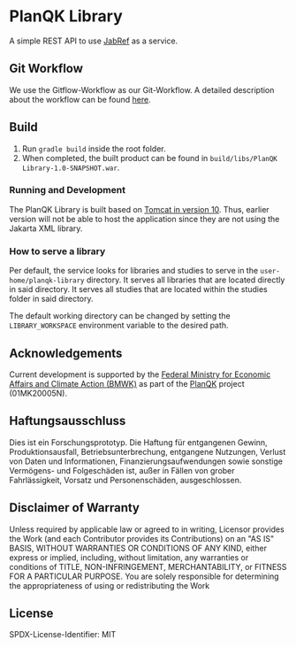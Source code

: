 # PlanQK Library

A simple REST API to use [JabRef](https://github.com/JabRef/jabref) as a service.

## Git Workflow

We use the Gitflow-Workflow as our Git-Workflow. A detailed description about the workflow can be found [here](https://www.atlassian.com/git/tutorials/comparing-workflows/gitflow-workflow).

## Build

1. Run `gradle build` inside the root folder.
2. When completed, the built product can be found in `build/libs/PlanQK Library-1.0-SNAPSHOT.war`.

### Running and Development

The PlanQK Library is built based on [Tomcat in version 10](https://tomcat.apache.org/download-10.cgi).
Thus, earlier version will not be able to host the application since they are not using the Jakarta XML library.

### How to serve a library

Per default, the service looks for libraries and studies to serve in the ```user-home/planqk-library``` directory.
It serves all libraries that are located directly in said directory.
It serves all studies that are located within the studies folder in said directory.

The default working directory can be changed by setting the ```LIBRARY_WORKSPACE``` environment variable to the desired path.

## Acknowledgements

Current development is supported by the [Federal Ministry for Economic Affairs and Climate Action (BMWK)] as part of the [PlanQK] project (01MK20005N).

## Haftungsausschluss

Dies ist ein Forschungsprototyp. Die Haftung für entgangenen Gewinn, Produktionsausfall, Betriebsunterbrechung,
entgangene Nutzungen, Verlust von Daten und Informationen, Finanzierungsaufwendungen sowie sonstige Vermögens- und
Folgeschäden ist, außer in Fällen von grober Fahrlässigkeit, Vorsatz und Personenschäden, ausgeschlossen.

## Disclaimer of Warranty

Unless required by applicable law or agreed to in writing, Licensor provides the Work (and each Contributor provides its
Contributions) on an "AS IS" BASIS, WITHOUT WARRANTIES OR CONDITIONS OF ANY KIND, either express or implied, including,
without limitation, any warranties or conditions of TITLE, NON-INFRINGEMENT, MERCHANTABILITY, or FITNESS FOR A
PARTICULAR PURPOSE. You are solely responsible for determining the appropriateness of using or redistributing the Work

## License

SPDX-License-Identifier: MIT

   [Federal Ministry for Economic Affairs and Climate Action (BMWK)]: https://www.bmwk.de/EN
   [PlanQK]: https://planqk.d
